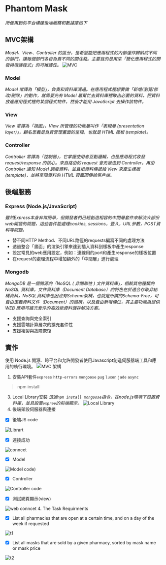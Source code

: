 # Phantom Mask 

_所使用到的平台構建後端服務和數據庫如下_

## MVC架構

_Model、View、Controller 的區分，是希望能把應用程式的內部運作歸納成不同的部門，讓每個部門各自負責不同的關注點。主要目的是用來「簡化應用程式的開發與增強程式」的可維護性。_
![MVC](https://github.com/Mars621/Mask/blob/main/MVC.png)
### Model
_Model 常譯為「模型」，負責和資料庫溝通。在應用程式裡想要做「新增/瀏覽/修改/刪除」的動作，就需要先有 Model 層幫忙去資料庫裡取出必要的資料，把資料放進應用程式裡的某個程式物件，然後才能用 JavaScript 去操作該物件。_
### View
_View 常譯為「視圖」，View 所管理的功能層叫作「表現層 (presentation layer)」，顧名思義是負責管理畫面的呈現，也就是 HTML 樣板 (template)。_
### Controller
_Controller 常譯為「控制器」，它掌握使用者互動邏輯，也是應用程式收發 request/response 的核心。來自路由的 request 會先被送到 Controller，再由 Controller 通知 Model 調度資料，並且把資料傳遞給 View 來產生樣板 (template)，並將呈現資料的 HTML 頁面回傳給客戶端。_

## 後端服務
### Express (Node.js/JavaScript)
_雖然Express本身非常簡單，但開發者們已經創造相容的中間層套件來解決大部份web開發的問題，這些套件能處理cookies, sessions，登入，URL參數，POST資料等問題。_
* 替不同HTTP Method、不同URL路徑的requests編寫不同的處理方法
* 透過整合「畫面」的渲染引擎來達到插入資料到樣板中產生response
* 設定常見的web應用設定，例如：連線用的port和產生response的樣板位置
* 在request的處理流程中增加額外的「中間層」進行處理
### Mongodb
_MongoDB 是一個開源的「NoSQL ( 非關聯性 ) 文件資料庫」，相較其他種類的  NoSQL 資料庫，文件資料庫（Document Database）的特色在於適合存取非結構資料，NoSQL資料庫也因沒有Schema架構，也就是所謂的Schema-Free，可自由定義資料文件（Document）的結構，以及自由新增欄位，其主要功能為提供 WEB 應用可擴充套件的高效能資料儲存解決方案。_
* 支援查詢與完全索引
* 支援雲端計算層次的擴充套件性
* 支援複製與故障恢復

## 實作
使用 Node.js 開源、跨平台和允許開發者使用Javascript創造伺服器端工具和應用的執行環境。
![MVC 架構](https://github.com/Mars621/Mask/blob/main/flow.jpg)
1. 安裝API套件`express` `http-errors` `mongoose` `pug` `luxon` `jade` `async` 
> npm install 
3. Local Library安裝 
    _透過`npm install mongoose`指令，在node.js環境下設置資料庫，並且設置`expree`的前端顯示。_
![Local Library](https://github.com/Mars621/Mask/blob/main/Local%20Library.png)
3. 後端架設伺服器與連接
- [x] 後端JS code

![Librart](https://github.com/Mars621/Mask/blob/main/Local%20code.png)

- [x] 連接成功

![conncet](https://github.com/Mars621/Mask/blob/main/Local%20terimel.jpg)

- [x] Model

![Model code](https://github.com/Mars621/Mask/blob/main/model.png))

- [x] Controller

![Controller code](https://github.com/Mars621/Mask/blob/main/Controller%20code.png)

- [x] 測試網頁顯示(view)

![web conncet](https://github.com/Mars621/Mask/blob/main/messageImage_1649258992531.jpg)
4.  The Task Requirments
- [x] List all pharmacies that are open at a certain time, and on a day of the week if requested

![t1](https://github.com/Mars621/Mask/blob/main/t1.jpg)

- [x] List all masks that are sold by a given pharmacy, sorted by mask name or mask price

![t2](https://github.com/Mars621/Mask/blob/main/t2.jpg)






